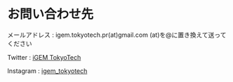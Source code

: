# お問い合わせ先
メールアドレス : igem.tokyotech.pr(at)gmail.com (at)を@に置き換えて送ってください


Twitter : [iGEM TokyoTech](https://twitter.com/igem_tokyotech)

Instagram : [igem_tokyotech](https://www.instagram.com/igem_tokyotech/)
